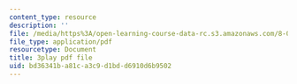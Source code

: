 ```yaml
---
content_type: resource
description: ''
file: /media/https%3A/open-learning-course-data-rc.s3.amazonaws.com/8-03sc-physics-iii-vibrations-and-waves-fall-2016/bd36341ba81ca3c9d1bdd6910d6b9502_jwh7LqjT4w0.pdf
file_type: application/pdf
resourcetype: Document
title: 3play pdf file
uid: bd36341b-a81c-a3c9-d1bd-d6910d6b9502
---
```

